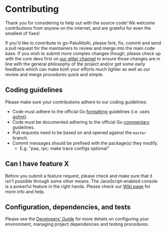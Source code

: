 # Contributing

Thank you for considering to help out with the source code! We welcome 
contributions from anyone on the internet, and are grateful for even the 
smallest of fixes!

If you'd like to contribute to go-PaloAltoAi, please fork, fix, commit and send a 
pull request for the maintainers to review and merge into the main code base. If
you wish to submit more complex changes though, please check up with the core 
devs first on [our gitter channel](https://gitter.im/PaloAltoAi/go-PaloAltoAi) to 
ensure those changes are in line with the general philosophy of the project 
and/or get some early feedback which can make both your efforts much lighter as
well as our review and merge procedures quick and simple.

## Coding guidelines

Please make sure your contributions adhere to our coding guidelines:

 * Code must adhere to the official Go 
[formatting](https://golang.org/doc/effective_go.html#formatting) guidelines 
(i.e. uses [gofmt](https://golang.org/cmd/gofmt/)).
 * Code must be documented adhering to the official Go 
[commentary](https://golang.org/doc/effective_go.html#commentary) guidelines.
 * Pull requests need to be based on and opened against the `master` branch.
 * Commit messages should be prefixed with the package(s) they modify.
   * E.g. "paa, rpc: make trace configs optional"

## Can I have feature X

Before you submit a feature request, please check and make sure that it isn't 
possible through some other means. The JavaScript-enabled console is a powerful 
feature in the right hands. Please check our 
[Wiki page](https://github.com/PaloAltoAi/go-PaloAltoAi/wiki) for more info
and help.

## Configuration, dependencies, and tests

Please see the [Developers' Guide](https://github.com/PaloAltoAi/go-PaloAltoAi/wiki/Developers'-Guide)
for more details on configuring your environment, managing project dependencies
and testing procedures.
